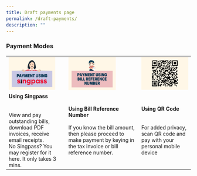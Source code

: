 ```yaml
---
title: Draft payments page
permalink: /draft-payments/
description: ""
---
```

### Payment Modes

| |  |  |
| -------- | -------- | -------- |
|<img src="images/testie2.png" style="max-width: 85%">|<img src="images/testie.png" style="max-width: 70%">|<img src="images/testie3.png" style="max-width: 100%">|
|**Using Singpass**<br><br> <br>View and pay outstanding bills, download PDF invoices, receive email receipts.<br>No Singpass? You may register for it here. It only takes 3 mins.| **Using Bill Reference Number**<br><br>If you know the bill amount, then please proceed to make payment by keying in the tax invoice or bill reference number.|**Using QR Code**<br><br><br>For added privacy, scan QR code and pay with your personal mobile device|
